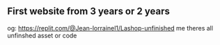 ## First website from 3 years or 2 years
og: https://replit.com/@Jean-lorrainel1/Lashop-unfinished me
theres all unfinshed asset or code 
